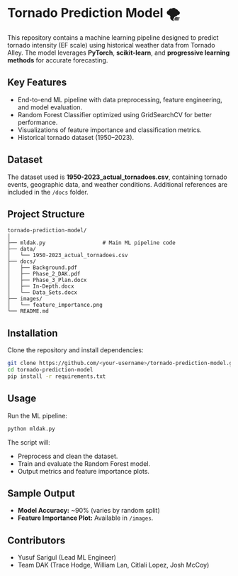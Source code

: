 
# Tornado Prediction Model 🌪️

This repository contains a machine learning pipeline designed to predict tornado intensity (EF scale) using historical weather data from Tornado Alley. The model leverages **PyTorch**, **scikit-learn**, and **progressive learning methods** for accurate forecasting.

## Key Features
- End-to-end ML pipeline with data preprocessing, feature engineering, and model evaluation.
- Random Forest Classifier optimized using GridSearchCV for better performance.
- Visualizations of feature importance and classification metrics.
- Historical tornado dataset (1950–2023).

## Dataset
The dataset used is **1950-2023_actual_tornadoes.csv**, containing tornado events, geographic data, and weather conditions. Additional references are included in the `/docs` folder.

## Project Structure
```
tornado-prediction-model/
│
├── mldak.py                  # Main ML pipeline code
├── data/
│   └── 1950-2023_actual_tornadoes.csv
├── docs/
│   ├── Background.pdf
│   ├── Phase_2_DAK.pdf
│   ├── Phase_3_Plan.docx
│   ├── In-Depth.docx
│   └── Data_Sets.docx
├── images/
│   └── feature_importance.png
└── README.md
```

## Installation
Clone the repository and install dependencies:
```bash
git clone https://github.com/<your-username>/tornado-prediction-model.git
cd tornado-prediction-model
pip install -r requirements.txt
```

## Usage
Run the ML pipeline:
```bash
python mldak.py
```

The script will:
- Preprocess and clean the dataset.
- Train and evaluate the Random Forest model.
- Output metrics and feature importance plots.

## Sample Output
- **Model Accuracy:** ~90% (varies by random split)
- **Feature Importance Plot:** Available in `/images`.

## Contributors
- Yusuf Sarigul (Lead ML Engineer)
- Team DAK (Trace Hodge, William Lan, Citlali Lopez, Josh McCoy)
